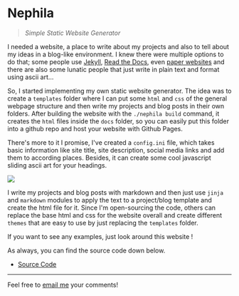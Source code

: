 # Nephila
> _Simple Static Website Generator_

I needed a website, a place to write about my projects and also to tell about my ideas in a blog-like environment. I knew there were multiple options to do that; some people use [Jekyll](https://jekyllrb.com/), [Read the Docs](https://readthedocs.org/), even [paper websites](https://daily.tinyprojects.dev/paper_website) and there are also some lunatic people that just write in plain text and format using ascii art...

So, I started implementing my own static website generator. The idea was to create a `templates` folder where I can put some `html` and `css` of the general webpage structure and then write my projects and blog posts in their own folders. After building the website with the `./nephila build` command, it creates the `html` files inside the `docs` folder, so you can easily put this folder into a github repo and host your website with Github Pages.

There's more to it I promise, I've created a `config.ini` file, which takes basic information like site title, site description, social media links and add them to according places. Besides, it can create some cool javascript sliding ascii art for your headings.

<img src="https://raw.githubusercontent.com/kgbzen/archive/main/images/ascii.gif">

I write my projects and blog posts with markdown and then just use `jinja` and `markdown` modules to apply the text to a project/blog template and create the html file for it. Since I'm open-sourcing the code, others can replace the base html and css for the website overall and create different `themes` that are easy to use by just replacing the `templates` folder.

If you want to see any examples, just look around this website !

As always, you can find the source code down below.

* [Source Code](https://github.com/kgbzen/shortcut)

---
Feel free to [email me](mailto:kaangiray26@protonmail.com) your comments!
